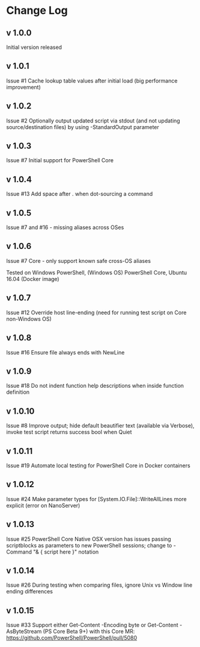 # Change Log

## v 1.0.0
Initial version released
## v 1.0.1
Issue #1 Cache lookup table values after initial load (big performance improvement)
## v 1.0.2
Issue #2 Optionally output updated script via stdout (and not updating source/destination files) by using -StandardOutput parameter
## v 1.0.3
Issue #7 Initial support for PowerShell Core
## v 1.0.4
Issue #13 Add space after . when dot-sourcing a command
## v 1.0.5
Issue #7 and #16 - missing aliases across OSes
## v 1.0.6
Issue #7 Core - only support known safe cross-OS aliases

Tested on Windows PowerShell, (Windows OS) PowerShell Core, Ubuntu 16.04 (Docker image)
## v 1.0.7
Issue #12 Override host line-ending (need for running test script on Core non-Windows OS)
## v 1.0.8
Issue #16 Ensure file always ends with NewLine
## v 1.0.9
Issue #18 Do not indent function help descriptions when inside function definition
## v 1.0.10
Issue #8 Improve output; hide default beautifier text (available via Verbose), invoke test script returns success bool when Quiet
## v 1.0.11
Issue #19 Automate local testing for PowerShell Core in Docker containers
## v 1.0.12
Issue #24 Make parameter types for [System.IO.File]::WriteAllLines more explicit (error on NanoServer)
## v 1.0.13
Issue #25 PowerShell Core Native OSX version has issues passing scriptblocks as parameters to new PowerShell sessions; change to -Command "& { script here }" notation
## v 1.0.14
Issue #26 During testing when comparing files, ignore Unix vs Window line ending differences
## v 1.0.15
Issue #33 Support either Get-Content -Encoding byte or Get-Content -AsByteStream (PS Core Beta 9+)
with this Core MR: https://github.com/PowerShell/PowerShell/pull/5080
